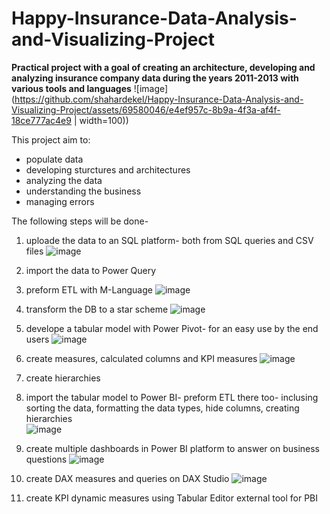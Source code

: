 # Happy-Insurance-Data-Analysis-and-Visualizing-Project

**Practical project with a goal of creating an architecture, developing and analyzing insurance company data during the years 2011-2013 with various tools and languages**
![image](https://github.com/shahardekel/Happy-Insurance-Data-Analysis-and-Visualizing-Project/assets/69580046/e4ef957c-8b9a-4f3a-af4f-18ce777ac4e9 | width=100))

This project aim to:
- populate data
- developing sturctures and architectures
- analyzing the data
- understanding the business
- managing errors

The following steps will be done-
1. uploade the data to an SQL platform- both from SQL queries and CSV files
   ![image](https://github.com/shahardekel/Happy-Insurance-Data-Analysis-and-Visualizing-Project/assets/69580046/da00e5c8-1de7-4f97-a70d-11ff0e9c1b38)

2. import the data to Power Query
3. preform ETL with M-Language
   ![image](https://github.com/shahardekel/Happy-Insurance-Data-Analysis-and-Visualizing-Project/assets/69580046/bb87b896-bb0e-412f-8c7b-2597d2a972e0)

4. transform the DB to a star scheme
   ![image](https://github.com/shahardekel/Happy-Insurance-Data-Analysis-and-Visualizing-Project/assets/69580046/b7d92c1d-b4f3-4183-a87a-9b596e14996a)

5. develope a tabular model with Power Pivot- for an easy use by the end users
   ![image](https://github.com/shahardekel/Happy-Insurance-Data-Analysis-and-Visualizing-Project/assets/69580046/9440e8fe-b3f0-4758-80c6-49b687fc7608)

6. create measures, calculated columns and KPI measures
 ![image](https://github.com/shahardekel/Happy-Insurance-Data-Analysis-and-Visualizing-Project/assets/69580046/743396bb-612f-412c-b68d-ae44bf4bf058)

7. create hierarchies
8. import the tabular model to Power BI- preform ETL there too- inclusing sorting the data, formatting the data types, hide columns, creating hierarchies<br>
    ![image](https://github.com/shahardekel/Happy-Insurance-Data-Analysis-and-Visualizing-Project/assets/69580046/b340900b-d14e-4a4d-bf8f-e129f7573f65)

9. create multiple dashboards in Power BI platform to answer on business questions
 ![image](https://github.com/shahardekel/Happy-Insurance-Data-Analysis-and-Visualizing-Project/assets/69580046/961195c0-98d0-4b96-be71-4a792baa04ea)

10. create DAX measures and queries on DAX Studio
 ![image](https://github.com/shahardekel/Happy-Insurance-Data-Analysis-and-Visualizing-Project/assets/69580046/dd4752ef-ced7-470e-ab3b-56dec38dbf2d)

11. create KPI dynamic measures using Tabular Editor external tool for PBI
    

